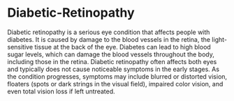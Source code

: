 # Diabetic-Retinopathy
Diabetic retinopathy is a serious eye condition that affects people with diabetes. It is caused by damage to the blood vessels in the retina, the light-sensitive tissue at the back of the eye. Diabetes can lead to high blood sugar levels, which can damage the blood vessels throughout the body, including those in the retina. 
Diabetic retinopathy often affects both eyes and typically does not cause noticeable symptoms in the early stages. As the condition progresses, symptoms may include blurred or distorted vision, floaters (spots or dark strings in the visual field), impaired color vision, and even total vision loss if left untreated.

